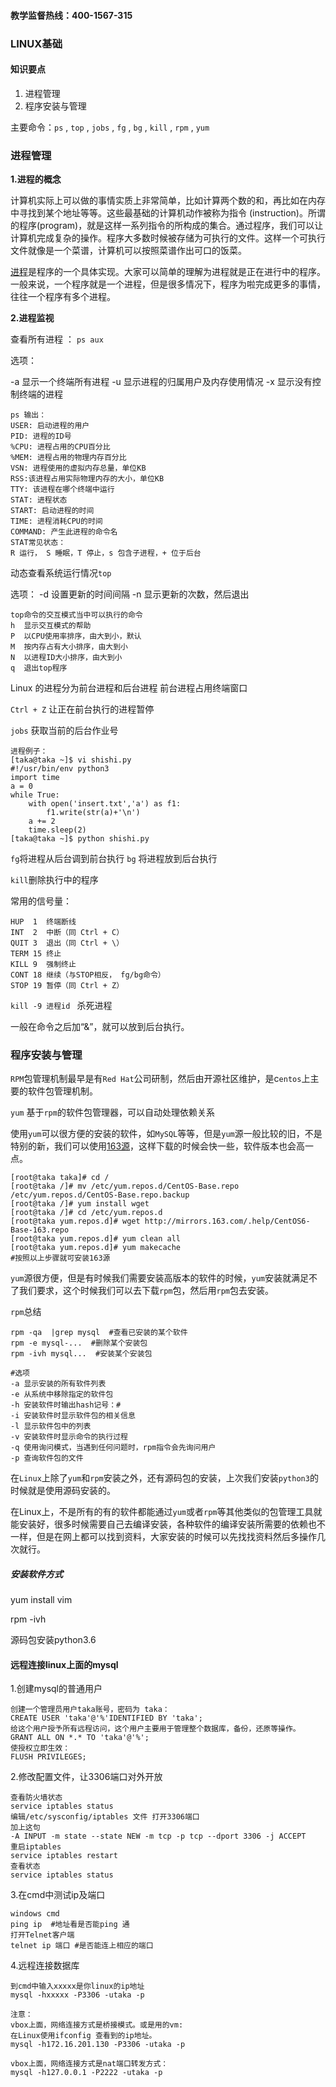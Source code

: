 #### 教学监督热线：400-1567-315

### LINUX基础

#### 知识要点

1. 进程管理
2. 程序安装与管理

主要命令：`ps` ,  `top` ,  `jobs`  , `fg`  , `bg`   ,  `kill`  , `rpm`  , `yum`  

### 进程管理

**1.进程的概念**

计算机实际上可以做的事情实质上非常简单，比如计算两个数的和，再比如在内存中寻找到某个地址等等。这些最基础的计算机动作被称为指令 (instruction)。所谓的程序(program)，就是这样一系列指令的所构成的集合。通过程序，我们可以让计算机完成复杂的操作。程序大多数时候被存储为可执行的文件。这样一个可执行文件就像是一个菜谱，计算机可以按照菜谱作出可口的饭菜。

[进程](http://www.cnblogs.com/vamei/archive/2012/09/20/2694466.html)是程序的一个具体实现。大家可以简单的理解为进程就是正在进行中的程序。一般来说，一个程序就是一个进程，但是很多情况下，程序为啦完成更多的事情，往往一个程序有多个进程。

**2.进程监视** 

查看所有进程 ： `ps aux` 

选项：

-a 显示一个终端所有进程
-u 显示进程的归属用户及内存使用情况
-x 显示没有控制终端的进程

```
ps 输出：
USER: 启动进程的用户
PID: 进程的ID号
%CPU: 进程占用的CPU百分比
%MEM: 进程占用的物理内存百分比
VSN: 进程使用的虚拟内存总量，单位KB
RSS:该进程占用实际物理内存的大小，单位KB
TTY: 该进程在哪个终端中运行
STAT: 进程状态
START: 启动进程的时间
TIME: 进程消耗CPU的时间
COMMAND: 产生此进程的命令名
STAT常见状态：
R 运行， S 睡眠，T 停止，s 包含子进程，+ 位于后台
```

动态查看系统运行情况`top`

选项：
-d 设置更新的时间间隔
-n 显示更新的次数，然后退出

```
top命令的交互模式当中可以执行的命令
h  显示交互模式的帮助
P  以CPU使用率排序，由大到小，默认
M  按内存占有大小排序，由大到小
N  以进程ID大小排序，由大到小
q  退出top程序
```

Linux 的进程分为前台进程和后台进程
前台进程占用终端窗口

`Ctrl + Z` 让正在前台执行的进程暂停

`jobs` 获取当前的后台作业号

```
进程例子：
[taka@taka ~]$ vi shishi.py
#!/usr/bin/env python3
import time
a = 0
while True:
    with open('insert.txt','a') as f1:
        f1.write(str(a)+'\n')
    a += 2
    time.sleep(2)
[taka@taka ~]$ python shishi.py
```

`fg`将进程从后台调到前台执行
`bg` 将进程放到后台执行

`kill`删除执行中的程序

常用的信号量：

```
HUP  1  终端断线 
INT  2  中断（同 Ctrl + C）
QUIT 3  退出（同 Ctrl + \） 
TERM 15 终止
KILL 9  强制终止 
CONT 18 继续（与STOP相反， fg/bg命令） 
STOP 19 暂停（同 Ctrl + Z）
```

`kill -9 进程id `  杀死进程

一般在命令之后加“&”，就可以放到后台执行。

### 程序安装与管理

`RPM`包管理机制最早是有`Red Hat`公司研制，然后由开源社区维护，是c`entos`上主要的软件包管理机制。

`yum`  基于`rpm`的软件包管理器，可以自动处理依赖关系

使用`yum`可以很方便的安装的软件，如`MySQL`等等，但是`yum`源一般比较的旧，不是特别的新，我们可以使用[163源](http://mirrors.163.com/.help/centos.html)，这样下载的时候会快一些，软件版本也会高一点。

```
[root@taka taka]# cd /
[root@taka /]# mv /etc/yum.repos.d/CentOS-Base.repo /etc/yum.repos.d/CentOS-Base.repo.backup
[root@taka /]# yum install wget
[root@taka /]# cd /etc/yum.repos.d
[root@taka yum.repos.d]# wget http://mirrors.163.com/.help/CentOS6-Base-163.repo
[root@taka yum.repos.d]# yum clean all
[root@taka yum.repos.d]# yum makecache
#按照以上步骤就可安装163源
```

`yum`源很方便，但是有时候我们需要安装高版本的软件的时候，`yum`安装就满足不了我们要求，这个时候我们可以去下载`rpm`包，然后用`rpm`包去安装。

`rpm`总结

```
rpm -qa  |grep mysql  #查看已安装的某个软件
rpm -e mysql-...  #删除某个安装包
rpm -ivh mysql...  #安装某个安装包

#选项
-a 显示安装的所有软件列表
-e 从系统中移除指定的软件包
-h 安装软件时输出hash记号：#
-i 安装软件时显示软件包的相关信息
-l 显示软件包中的列表
-v 安装软件时显示命令的执行过程
-q 使用询问模式，当遇到任何问题时，rpm指令会先询问用户
-p 查询软件包的文件
```

在`Linux`上除了``yum``和`rpm`安装之外，还有源码包的安装，上次我们安装`python3`的时候就是使用源码安装的。

在Linux上，不是所有的有的软件都能通过`yum`或者`rpm`等其他类似的包管理工具就能安装好，很多时候需要自己去编译安装，各种软件的编译安装所需要的依赖也不一样，但是在网上都可以找到资料，大家安装的时候可以先找找资料然后多操作几次就行。

##### 安装软件方式

yum install vim 

rpm -ivh

源码包安装python3.6

#### 远程连接linux上面的mysql

1.创建mysql的普通用户

```shell
创建一个管理员用户taka账号，密码为 taka：
CREATE USER 'taka'@'%'IDENTIFIED BY 'taka';
给这个用户授予所有远程访问，这个用户主要用于管理整个数据库，备份，还原等操作。
GRANT ALL ON *.* TO 'taka'@'%';
使授权立即生效：
FLUSH PRIVILEGES;
```

2.修改配置文件，让3306端口对外开放

```shell
查看防火墙状态
service iptables status
编辑/etc/sysconfig/iptables 文件 打开3306端口
加上这句
-A INPUT -m state --state NEW -m tcp -p tcp --dport 3306 -j ACCEPT
重启iptables
service iptables restart
查看状态
service iptables status
```

3.在cmd中测试ip及端口

```shell
windows cmd 
ping ip  #地址看是否能ping 通
打开Telnet客户端
telnet ip 端口 #是否能连上相应的端口
```

4.远程连接数据库

```shell
到cmd中输入xxxxx是你linux的ip地址
mysql -hxxxxx -P3306 -utaka -p
```

```
注意：
vbox上面，网络连接方式是桥接模式。或是用的vm:
在Linux使用ifconfig 查看到的ip地址。
mysql -h172.16.201.130 -P3306 -utaka -p

vbox上面，网络连接方式是nat端口转发方式：
mysql -h127.0.0.1 -P2222 -utaka -p
```